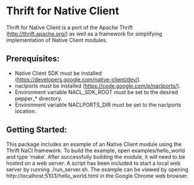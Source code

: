 Thrift for Native Client
========================

Thrift for Native Client is a port of the Apache Thrift (http://thrift.apache.org/) as well as a framework for simplifying implementation of Native Client modules.

Prerequisites:
--------------

- Native Client SDK must be installed (https://developers.google.com/native-client/dev/).
- naclports must be installed (https://code.google.com/p/naclports/).
- Environment variable NACL_SDK_ROOT must be set to the desired pepper_* directory.
- Environment variable NACLPORTS_DIR must be set to the naclports location.

Getting Started:
----------------

This package includes an example of an Native Client module using the Thrift NaCl framework.  To build the example, open examples/hello_world and type ‘make’.  After successfully building the module, it will need to be hosted on a web server.  A script has been included to start a local web server by running ./run_server.sh.  The example can be viewed by opening http://localhost:5103/hello_world.html in the Google Chrome web browser.
